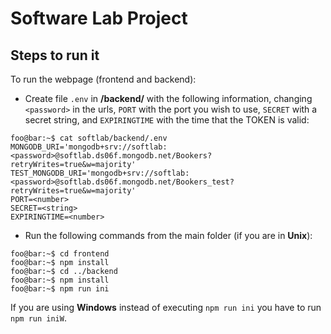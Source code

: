 # Software Lab Project

## Steps to run it

To run the webpage (frontend and backend):

* Create file `.env` in **/backend/** with the following information, changing `<password>` in the urls, `PORT` with the port you wish to use, `SECRET` with a secret string, and `EXPIRINGTIME` with the time that the TOKEN is valid:
```console
foo@bar:~$ cat softlab/backend/.env
MONGODB_URI='mongodb+srv://softlab:<password>@softlab.ds06f.mongodb.net/Bookers?retryWrites=true&w=majority'
TEST_MONGODB_URI='mongodb+srv://softlab:<password>@softlab.ds06f.mongodb.net/Bookers_test?retryWrites=true&w=majority'
PORT=<number>
SECRET=<string>
EXPIRINGTIME=<number>
```

* Run the following commands from the main folder (if you are in **Unix**):
```console
foo@bar:~$ cd frontend
foo@bar:~$ npm install
foo@bar:~$ cd ../backend
foo@bar:~$ npm install
foo@bar:~$ npm run ini
```
If you are using **Windows** instead of executing `npm run ini` you have to run `npm run iniW`.
